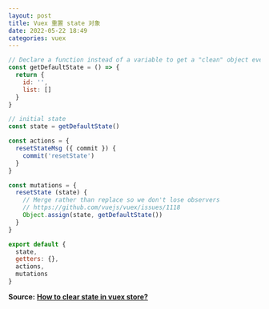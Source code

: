 ```yaml
---
layout: post
title: Vuex 重置 state 对象
date: 2022-05-22 18:49
categories: vuex
---
```

```js
// Declare a function instead of a variable to get a "clean" object everytime we call it
const getDefaultState = () => {
  return {
    id: '',
    list: []
  }
}

// initial state
const state = getDefaultState()

const actions = {
  resetStateMsg ({ commit }) {
    commit('resetState')
  }
}

const mutations = {
  resetState (state) {
    // Merge rather than replace so we don't lose observers
    // https://github.com/vuejs/vuex/issues/1118
    Object.assign(state, getDefaultState())
  }
}

export default {
  state,
  getters: {},
  actions,
  mutations
}
```

**Source:** **[How to clear state in vuex store?](https://stackoverflow.com/questions/42295340/how-to-clear-state-in-vuex-store)**